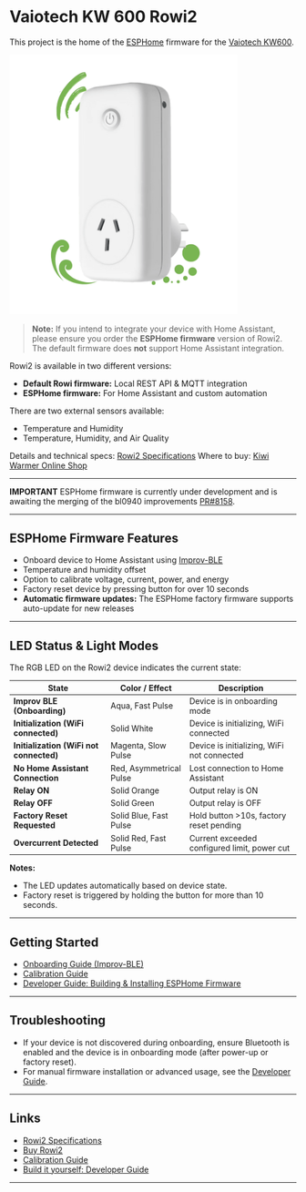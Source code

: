 # Vaiotech KW 600 Rowi2

This project is the home of the [ESPHome][esphome] firmware for the [Vaiotech KW600][vaiotech].

<img src="./docs/rowi2.png" alt="Vaiotech KW600" width="400">

> **Note:**
> If you intend to integrate your device with Home Assistant, please ensure you order the **ESPHome firmware** version of Rowi2. The default firmware does **not** support Home Assistant integration.

Rowi2 is available in two different versions:
- **Default Rowi firmware:** Local REST API & MQTT integration
- **ESPHome firmware:** For Home Assistant and custom automation

There are two external sensors available:
- Temperature and Humidity
- Temperature, Humidity, and Air Quality

Details and technical specs: [Rowi2 Specifications][vaiotech-tech]
Where to buy: [Kiwi Warmer Online Shop][vaiotech-shop]

---

**IMPORTANT**
ESPHome firmware is currently under development and is awaiting the merging of the bl0940 improvements [PR#8158][esphome-pr].

---

## ESPHome Firmware Features

- Onboard device to Home Assistant using [Improv-BLE][onboarding]
- Temperature and humidity offset
- Option to calibrate voltage, current, power, and energy
- Factory reset device by pressing button for over 10 seconds
- **Automatic firmware updates:** The ESPHome factory firmware supports auto-update for new releases

---

## LED Status & Light Modes

The RGB LED on the Rowi2 device indicates the current state:

| State                                  | Color / Effect           | Description                                      |
|----------------------------------------|--------------------------|--------------------------------------------------|
| **Improv BLE (Onboarding)**            | Aqua, Fast Pulse         | Device is in onboarding mode                     |
| **Initialization (WiFi connected)**    | Solid White              | Device is initializing, WiFi connected           |
| **Initialization (WiFi not connected)**| Magenta, Slow Pulse      | Device is initializing, WiFi not connected       |
| **No Home Assistant Connection**       | Red, Asymmetrical Pulse  | Lost connection to Home Assistant                |
| **Relay ON**                           | Solid Orange             | Output relay is ON                               |
| **Relay OFF**                          | Solid Green              | Output relay is OFF                              |
| **Factory Reset Requested**            | Solid Blue, Fast Pulse   | Hold button >10s, factory reset pending          |
| **Overcurrent Detected**               | Solid Red, Fast Pulse    | Current exceeded configured limit, power cut     |

**Notes:**
- The LED updates automatically based on device state.
- Factory reset is triggered by holding the button for more than 10 seconds.

---

## Getting Started

- [Onboarding Guide (Improv-BLE)][onboarding]
- [Calibration Guide][calibrating]
- [Developer Guide: Building & Installing ESPHome Firmware][building]

---

## Troubleshooting

- If your device is not discovered during onboarding, ensure Bluetooth is enabled and the device is in onboarding mode (after power-up or factory reset).
- For manual firmware installation or advanced usage, see the [Developer Guide][building].

---

## Links

- [Rowi2 Specifications][vaiotech-tech]
- [Buy Rowi2][vaiotech-shop]
- [Calibration Guide][calibrating]
- [Build it yourself: Developer Guide][building]

---

<!-- URL references -->
[esphome]: https://esphome.io
[esphome-pr]: https://github.com/esphome/esphome/pull/8158

[vaiotech]: https://www.vaiotech.co.nz/kiwi-warmer-series/
[vaiotech-tech]: https://www.kiwi-warmer.co.nz/for-developers/
[vaiotech-shop]: https://www.kiwi-warmer.co.nz/shop/

[onboarding]: ./docs/ONBOARDING.md
[building]: ./docs/BUILDING.md
[calibrating]: ./docs/CALIBRATING.md